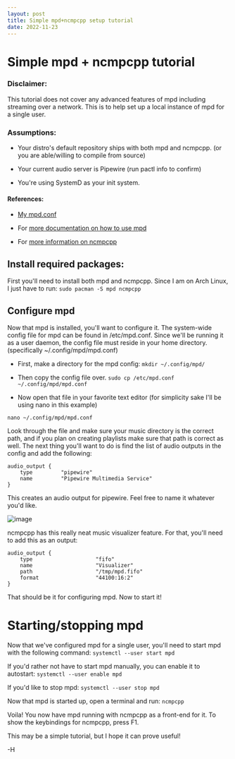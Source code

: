 ```yaml
---
layout: post
title: Simple mpd+ncmpcpp setup tutorial
date: 2022-11-23
---
```

# Simple mpd + ncmpcpp tutorial


### Disclaimer:
This tutorial does not cover any advanced features
of mpd including streaming over a network. This is to help set up a local instance of mpd for a single user.

### Assumptions:

- Your distro's default repository ships with both mpd and ncmpcpp.
(or you are able/willing to compile from source)

- Your current audio server is Pipewire (run pactl info to confirm)

- You're using SystemD as your init system.

#### References:
- [My mpd.conf](https://github.com/basedghost/dotfiles/blob/main/.config/mpd/mpd.conf)

- For [more documentation on how to use mpd](https://mpd.readthedocs.io/en/latest/user.html)

- For [more information on ncmpcpp](https://rybczak.net/ncmpcpp/)

## Install required packages:

First you'll need to install both mpd and ncmpcpp.
Since I am on Arch Linux, I just have to run:
`sudo pacman -S mpd ncmpcpp`

## Configure mpd
Now that mpd is installed, you'll want to configure it.
The system-wide config file for mpd can be found in /etc/mpd.conf.
Since we'll be running it as a user daemon, the config file
must reside in your home directory. (specifically ~/.config/mpd/mpd.conf)
- First, make a directory for the mpd config:
`mkdir ~/.config/mpd/`

- Then copy the config file over.
`sudo cp /etc/mpd.conf ~/.config/mpd/mpd.conf`

- Now open that file in your favorite text editor
(for simplicity sake I'll be using nano in this example)

`nano ~/.config/mpd/mpd.conf`

Look through the file and make sure your music directory
is the correct path, and if you plan on creating playlists
make sure that path is correct as well. The next thing
you'll want to do is find the list of audio outputs in the config and
add the following:
```
audio_output {
    type         "pipewire"
    name         "Pipewire Multimedia Service"
}
```
This creates an audio output for pipewire. Feel free
to name it whatever you'd like.

![image](https://user-images.githubusercontent.com/91919356/203658949-84a7cbad-541d-4044-bddb-50ae78267a7d.png)

ncmpcpp has this really neat music visualizer feature.
For that, you'll need to add this as an output:
```
audio_output {
    type                    "fifo"
    name                    "Visualizer"
    path                    "/tmp/mpd.fifo"
    format                  "44100:16:2"
}
```
That should be it for configuring mpd.
Now to start it!

# Starting/stopping mpd
Now that we've configured mpd for a single user, you'll need to start
mpd with the following command:
`systemctl --user start mpd`

If you'd rather not have to start mpd manually, you can enable it
to autostart:
`systemctl --user enable mpd`

If you'd like to stop mpd:
`systemctl --user stop mpd`

Now that mpd is started up, open a terminal and run:
`ncmpcpp`

Voila! You now have mpd running with ncmpcpp as a front-end for it.
To show the keybindings for ncmpcpp, press F1.

This may be a simple tutorial, but I hope it can prove useful!

-H
